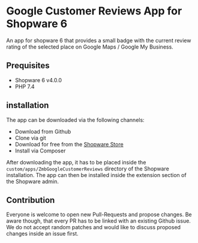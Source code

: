 # Google Customer Reviews App for Shopware 6

An app for shopware 6 that provides a small badge with the current review rating
of the selected place on Google Maps / Google My Business.

## Prequisites

 - Shopware 6 v4.0.0
 - PHP 7.4

## installation
The app can be downloaded via the following channels:

 - Download from Github
 - Clone via git
 - Download for free from the [Shopware Store](https://store.shopware.com/zmb4194085115022f/google-my-business-review-badge.html)
 - Install via Composer

After downloading the app, it has to be placed inside the `custom/apps/ZmbGoogleCustomerReviews`
directory of the Shopware installation. The app can then be installed inside
the extension section of the Shopware admin.

## Contribution

Everyone is welcome to open new Pull-Requests and propose changes. Be aware though,
that every PR has to be linked with an existing Github issue. We do not accept
random patches and would like to discuss proposed changes inside an issue first.
